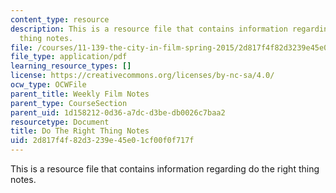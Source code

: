 ```yaml
---
content_type: resource
description: This is a resource file that contains information regarding do the right
  thing notes.
file: /courses/11-139-the-city-in-film-spring-2015/2d817f4f82d3239e45e01cf00f0f717f_MIT11_139S15_Dotheright2.pdf
file_type: application/pdf
learning_resource_types: []
license: https://creativecommons.org/licenses/by-nc-sa/4.0/
ocw_type: OCWFile
parent_title: Weekly Film Notes
parent_type: CourseSection
parent_uid: 1d158212-0d36-a7dc-d3be-db0026c7baa2
resourcetype: Document
title: Do The Right Thing Notes
uid: 2d817f4f-82d3-239e-45e0-1cf00f0f717f
---
```

This is a resource file that contains information regarding do the right thing notes.